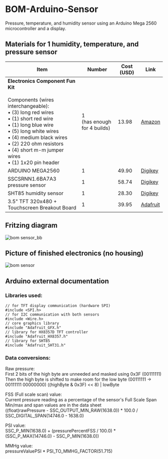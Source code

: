 # BOM-Arduino-Sensor
Pressure, temperature, and humidity sensor using an Arduino Mega 2560 microcontroller and a display.

## Materials for 1 humidity, temperature, and pressure sensor

| Item | Number | Cost (USD) | Link |
|------|--------|-------------|------|
| **Electronics Component Fun Kit**<br><br>Components (wires interchangeable):<br>• (3) long red wires<br>• (1) short red wire<br>• (1) long blue wire<br>• (5) long white wires<br>• (4) medium black wires<br>• (2) 220 ohm resistors<br>• (4) short m-m jumper wires<br>• (1) 1x20 pin header | 1<br>(has enough for 4 builds) | 13.98 | [Amazon](https://www.amazon.com/REXQualis-Electronics-tie-Points-Breadboard-Potentiometer/dp/B073ZC68QG) |
| ARDUINO MEGA2560 | 1 | 49.90 | [Digikey](https://www.digikey.com/short/2p8pqhvz) |
| SSCSRNN1.6BA7A3 pressure sensor | 1 | 58.74 | [Digikey](https://www.digikey.com/short/wj780tdv) |
| SHT85 humidity sensor | 1 | 28.30 | [Digikey](https://www.digikey.com/en/products/detail/sensirion-ag/SHT85/9666378) |
| 3.5" TFT 320x480 + Touchscreen Breakout Board | 1 | 39.95 | [Adafruit](https://www.adafruit.com/product/2050) |

## Fritzing diagram
![bom sensor_bb](https://github.com/user-attachments/assets/d4edcf34-8760-4dee-b4fb-91e8825d763a)

## Picture of finished electronics (no housing)
![bom sensor](https://github.com/user-attachments/assets/b016bb6f-acc8-4704-b568-0b205b91c5a2)

## Arduino external documentation
### Libraries used:
    // for TFT display communication (hardware SPI)
    #include <SPI.h> 
    // for I2C communication with both sensors
    #include <Wire.h> 
    // core graphics library
    #include "Adafruit_GFX.h" 
    // library for HX8357D TFT controller
    #include "Adafruit_HX8357.h" 
    // library for SHT85
    #include "Adafruit_SHT31.h"

### Data conversions:
Raw pressure:  
    First 2 bits of the high byte are unneeded and masked using 0x3F (00111111)  
    Then the high byte is shifted to make room for the low byte (00111111 -> 00111111 00000000)
    ((highByte & 0x3F) << 8) | lowByte  


FSS (Full scale scan) value:  
    Current pressure reading as a percentage of the sensor's Full Scale Span  
    Min/max and span values are in the data sheet  
    ((float)rawPressure - SSC_OUTPUT_MIN_RAW(1638.0)) * 100.0 / SSC_DIGITAL_SPAN(14746.0 - 1638.0)

PSI value:  
    SSC_P_MIN(1638.0) + (pressurePercentFSS / 100.0) * (SSC_P_MAX(14746.0) - SSC_P_MIN(1638.0))

MMHg value:  
    pressureValuePSI * PSI_TO_MMHG_FACTOR(51.715)
